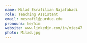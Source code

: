 ```yaml
---
name: Milad Esrafilian Najafabadi
role: Teaching Assistant
email: mesrafil@purdue.edu
pronouns: he/him
website: www.linkedin.com/in/mies47
photo: Milad.jpg
---
```

